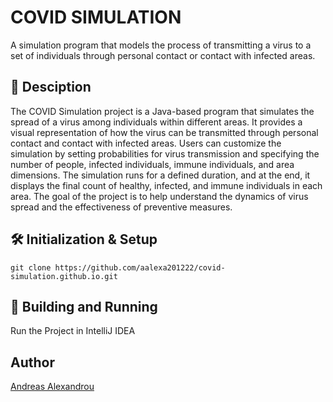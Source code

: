 # COVID SIMULATION

A simulation program that models the process of transmitting a virus to a set of individuals through personal contact or contact with infected areas.

## 📰 Desciption

The COVID Simulation project is a Java-based program that simulates the spread of a virus among individuals within different areas. It provides a visual representation of how the virus can be transmitted through personal contact and contact with infected areas. Users can customize the simulation by setting probabilities for virus transmission and specifying the number of people, infected individuals, immune individuals, and area dimensions. The simulation runs for a defined duration, and at the end, it displays the final count of healthy, infected, and immune individuals in each area. The goal of the project is to help understand the dynamics of virus spread and the effectiveness of preventive measures.

## 🛠 Initialization & Setup

<pre class="notranslate"><code>git clone https://github.com/aalexa201222/covid-simulation.github.io.git
</code></pre>

## 🚀 Building and Running
Run the Project in IntelliJ IDEA

## Author
[Andreas Alexandrou](https://www.linkedin.com/in/andreas-alexandrou-056528242)
